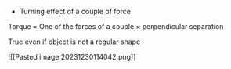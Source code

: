 - Turning effect of a couple of force

Torque = One of the forces of a couple $\times$ perpendicular separation

True even if object is not a regular shape

![[Pasted image 20231230114042.png]]